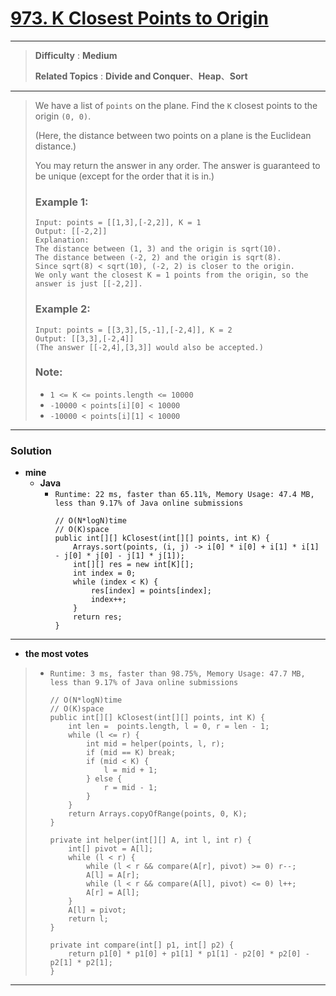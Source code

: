 # [973. K Closest Points to Origin](https://leetcode.com/problems/k-closest-points-to-origin/)

---

> **Difficulty** : **Medium**
>
> **Related Topics** : **Divide and Conquer**、**Heap**、**Sort**

---

> We have a list of `points` on the plane.  Find the `K` closest points to the origin `(0, 0)`.
>
> (Here, the distance between two points on a plane is the Euclidean distance.)
>
> You may return the answer in any order.  The answer is guaranteed to be unique (except for the order that it is in.)
>
>
>
> ### Example 1:
> ```
> Input: points = [[1,3],[-2,2]], K = 1
> Output: [[-2,2]]
> Explanation:
> The distance between (1, 3) and the origin is sqrt(10).
> The distance between (-2, 2) and the origin is sqrt(8).
> Since sqrt(8) < sqrt(10), (-2, 2) is closer to the origin.
> We only want the closest K = 1 points from the origin, so the answer is just [[-2,2]].
> ```
>
> ### Example 2:
> ```
> Input: points = [[3,3],[5,-1],[-2,4]], K = 2
> Output: [[3,3],[-2,4]]
> (The answer [[-2,4],[3,3]] would also be accepted.)
> ```
>
> ### Note:
> * `1 <= K <= points.length <= 10000`
> * `-10000 < points[i][0] < 10000`
> * `-10000 < points[i][1] < 10000`

---


### Solution
* **mine**
  * **Java**
    * `Runtime: 22 ms, faster than 65.11%, Memory Usage: 47.4 MB, less than 9.17% of Java online submissions`
      ```
      // O(N*logN)time
      // O(K)space
      public int[][] kClosest(int[][] points, int K) {
          Arrays.sort(points, (i, j) -> i[0] * i[0] + i[1] * i[1] - j[0] * j[0] - j[1] * j[1]);
          int[][] res = new int[K][];
          int index = 0;
          while (index < K) {
              res[index] = points[index];
              index++;
          }
          return res;
      }
      ```

---


* **the most votes**
>  * `Runtime: 3 ms, faster than 98.75%, Memory Usage: 47.7 MB, less than 9.17% of Java online submissions`
>    ```
>    // O(N*logN)time
>    // O(K)space
>    public int[][] kClosest(int[][] points, int K) {
>        int len =  points.length, l = 0, r = len - 1;
>        while (l <= r) {
>            int mid = helper(points, l, r);
>            if (mid == K) break;
>            if (mid < K) {
>                l = mid + 1;
>            } else {
>                r = mid - 1;
>            }
>        }
>        return Arrays.copyOfRange(points, 0, K);
>    }
>
>    private int helper(int[][] A, int l, int r) {
>        int[] pivot = A[l];
>        while (l < r) {
>            while (l < r && compare(A[r], pivot) >= 0) r--;
>            A[l] = A[r];
>            while (l < r && compare(A[l], pivot) <= 0) l++;
>            A[r] = A[l];
>        }
>        A[l] = pivot;
>        return l;
>    }
>
>    private int compare(int[] p1, int[] p2) {
>        return p1[0] * p1[0] + p1[1] * p1[1] - p2[0] * p2[0] - p2[1] * p2[1];
>    }
>    ```

---


